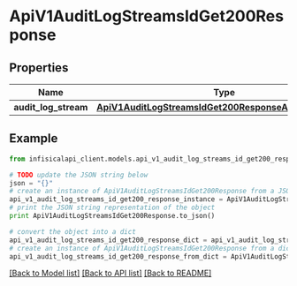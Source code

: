 # ApiV1AuditLogStreamsIdGet200Response


## Properties
Name | Type | Description | Notes
------------ | ------------- | ------------- | -------------
**audit_log_stream** | [**ApiV1AuditLogStreamsIdGet200ResponseAuditLogStream**](ApiV1AuditLogStreamsIdGet200ResponseAuditLogStream.md) |  | 

## Example

```python
from infisicalapi_client.models.api_v1_audit_log_streams_id_get200_response import ApiV1AuditLogStreamsIdGet200Response

# TODO update the JSON string below
json = "{}"
# create an instance of ApiV1AuditLogStreamsIdGet200Response from a JSON string
api_v1_audit_log_streams_id_get200_response_instance = ApiV1AuditLogStreamsIdGet200Response.from_json(json)
# print the JSON string representation of the object
print ApiV1AuditLogStreamsIdGet200Response.to_json()

# convert the object into a dict
api_v1_audit_log_streams_id_get200_response_dict = api_v1_audit_log_streams_id_get200_response_instance.to_dict()
# create an instance of ApiV1AuditLogStreamsIdGet200Response from a dict
api_v1_audit_log_streams_id_get200_response_from_dict = ApiV1AuditLogStreamsIdGet200Response.from_dict(api_v1_audit_log_streams_id_get200_response_dict)
```
[[Back to Model list]](../README.md#documentation-for-models) [[Back to API list]](../README.md#documentation-for-api-endpoints) [[Back to README]](../README.md)


